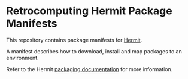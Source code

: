 # Retrocomputing Hermit Package Manifests

This repository contains package manifests for [Hermit](https://cashapp.github.io/hermit/).

A manifest describes how to download, install and map packages to an environment.

Refer to the Hermit [packaging documentation](https://cashapp.github.io/hermit/packaging/) for more information.
